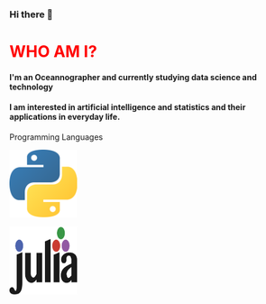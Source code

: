 ### Hi there 👋

<h1 style="color:red"> WHO AM I? </h1>
<h4> I'm an Oceannographer and currently studying data science and technology</h4>
<h4> I am interested in artificial intelligence and statistics and their applications
in everyday life.</h4>


<p style="font-size:20">Programming Languages</p>
<p><img class="python" src="python.png" alt="Python" style="width:120px; height:120px"></img></p> <p><img class="julia" src="julia.png" alt="" style="width:120px; height:120px"></img></p>

